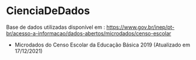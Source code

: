 # CienciaDeDados

Base de dados utilizadas disponível em : https://www.gov.br/inep/pt-br/acesso-a-informacao/dados-abertos/microdados/censo-escolar

- Microdados do Censo Escolar da Educação Básica 2019 (Atualizado em 17/12/2021)
